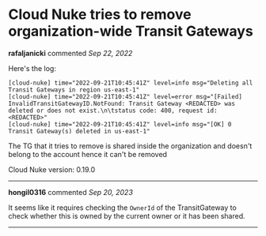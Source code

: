 # Cloud Nuke tries to remove organization-wide Transit Gateways

**rafaljanicki** commented *Sep 22, 2022*

Here's the log:

```
[cloud-nuke] time="2022-09-21T10:45:41Z" level=info msg="Deleting all Transit Gateways in region us-east-1"
[cloud-nuke] time="2022-09-21T10:45:41Z" level=error msg="[Failed] InvalidTransitGatewayID.NotFound: Transit Gateway <REDACTED> was deleted or does not exist.\n\tstatus code: 400, request id: <REDACTED>"
[cloud-nuke] time="2022-09-21T10:45:41Z" level=info msg="[OK] 0 Transit Gateway(s) deleted in us-east-1"
```

The TG that it tries to remove is shared inside the organization and doesn't belong to the account hence it can't be removed

Cloud Nuke version: 0.19.0
<br />
***


**hongil0316** commented *Sep 20, 2023*

It seems like it requires checking the `OwnerId` of the TransitGateway to check whether this is owned by the current owner or it has been shared. 
***

